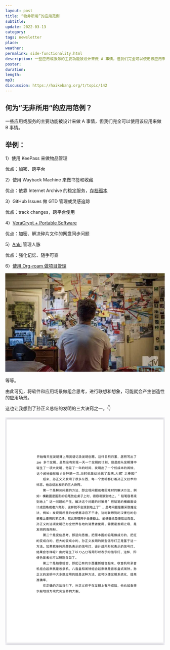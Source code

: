 ```yaml
---
layout: post
title: “物非所用”的应用范例
subtitle: 
update: 2022-03-13
category: 
tags: newsletter
place: 
weather: 
permalink: side-functionality.html
description: 一些应用或服务的主要功能被设计来做 A 事情，但我们完全可以使用该应用来做 B 事情。
poster: 
duration: 
length: 
mp3: 
discussion: https://haikebang.org/t/topic/142
---
```


## 何为”无非所用“的应用范例？

一些应用或服务的主要功能被设计来做 A 事情，但我们完全可以使用该应用来做 B 事情。

## 举例：

1）使用 KeePass 来做物品管理

优点：加密、跨平台

2）使用 Wayback Machine 来做书签和收藏

优点：依靠 Internet Archive 的稳定服务，[存档孤本](https://haikebang.com/archive-the-only-copy.html)

3）GitHub Issues 做 GTD 管理或灵感追踪

优点：track changes，跨平台使用

4）[VeraCrypt + Portable Software](https://haikebang.com/secure-portable.html)

优点：加密、解决碎片文件的网盘同步问题

5）[Anki](https://haikebang.com/memory.html) 管理人脉

优点：强化记忆、随手可查

6）[使用 Org-roam 做项目管理](https://jason.haikebang.com/posts/org-roam-and-project/)

![马赛克调查墙](/images/2022/03/3730.jpg)

等等。

由此可见，将软件和应用场景做组合思考，进行联想和想象，可能就会产生创造性的应用场景。

这也让我想到了孙正义总结的发明的三大诀窍之一。👇

![出自《飞得更高 — 孙正义传 互联网造梦人的光荣与梦想》](/images/2022/03/3729.jpg)